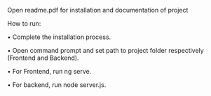 Open readme.pdf for installation and documentation of project

How to run:

• Complete the installation process.

• Open command prompt and set path to project folder respectively (Frontend and 
Backend).

• For Frontend, run ng serve.

• For backend, run node server.js.
